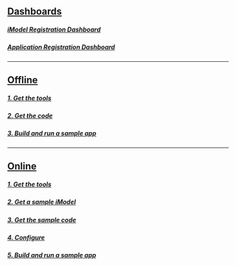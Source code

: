 ## [Dashboards](/getting-started/registration-dashboard?tab=1)

##### [iModel Registration Dashboard](/getting-started/registration-dashboard?tab=1)

##### [Application Registration Dashboard](/getting-started/registration-dashboard?tab=0)

---

## [Offline](./offline-quickstart.md)

##### [1. Get the tools](./offline-quickstart.md#1-get-the-tools)

##### [2. Get the code](./offline-quickstart.md#2-get-the-code)

##### [3. Build and run a sample app](./offline-quickstart.md#3-build-and-run-a-sample-app)

---

## [Online](./online-quickstart.md)

##### [1. Get the tools](./online-quickstart.md#1-get-the-tools)

##### [2. Get a sample iModel](./online-quickstart.md#2-get-a-sample-imodel)

##### [3. Get the sample code](./online-quickstart.md#3-get-the-sample-code)

##### [4. Configure](./online-quickstart.md#4-configure)

##### [5. Build and run a sample app](./online-quickstart.md#5-build-and-run-a-sample-app)
